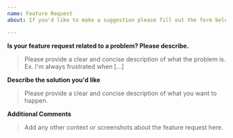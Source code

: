 ```yaml
---
name: Feature Request
about: If you'd like to make a suggestion please fill out the form below.

---
```


**Is your feature request related to a problem? Please describe.**

> Please provide a clear and concise description of what the problem is. Ex. I'm always frustrated when [...]

**Describe the solution you'd like**

> Please provide a clear and concise description of what you want to happen.

**Additional Comments**

> Add any other context or screenshots about the feature request here.